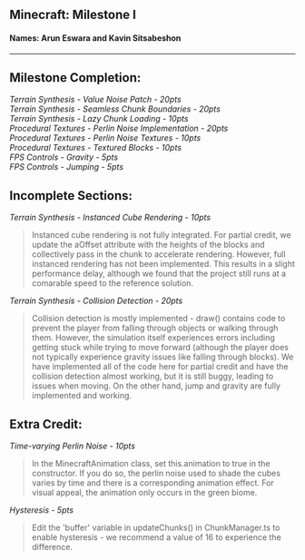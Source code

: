 ## Minecraft: Milestone I
#### Names: Arun Eswara and Kavin Sitsabeshon
---

## Milestone Completion:
*Terrain Synthesis - Value Noise Patch - 20pts*\
*Terrain Synthesis - Seamless Chunk Boundaries - 20pts*\
*Terrain Synthesis - Lazy Chunk Loading - 10pts*\
*Procedural Textures - Perlin Noise Implementation - 20pts*\
*Procedural Textures - Perlin Noise Textures - 10pts*\
*Procedural Textures - Textured Blocks - 10pts*\
*FPS Controls - Gravity - 5pts*\
*FPS Controls - Jumping - 5pts*

## Incomplete Sections:
*Terrain Synthesis - Instanced Cube Rendering - 10pts*
> Instanced cube rendering is not fully integrated. For partial credit, we update the aOffset attribute with the heights of the blocks and collectively pass in the chunk to accelerate rendering. However, full instanced rendering has not been implemented. This results in a slight performance delay, although we found that the project still runs at a comarable speed to the reference solution.

*Terrain Synthesis - Collision Detection - 20pts*
> Collision detection is mostly implemented - draw() contains code to prevent the player from falling through objects or walking through them. However, the simulation itself experiences errors including getting stuck while trying to move forward (although the player does not typically experience gravity issues like falling through blocks). We have implemented all of the code here for partial credit and have the collision detection almost working, but it is still buggy, leading to issues when moving. On the other hand, jump and gravity are fully implemented and working.

## Extra Credit:
*Time-varying Perlin Noise - 10pts*
> In the MinecraftAnimation class, set this.animation to true in the constructor. If you do so, the perlin noise used to shade the cubes varies by time and there is a corresponding animation effect. For visual appeal, the animation only occurs in the green biome.

*Hysteresis - 5pts*
> Edit the 'buffer' variable in updateChunks() in ChunkManager.ts to enable hysteresis - we recommend a value of 16 to experience the difference.
